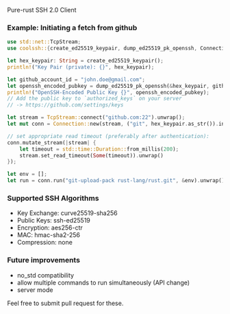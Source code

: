 Pure-rust SSH 2.0 Client

### Example: Initiating a fetch from github

```rust
use std::net::TcpStream;
use coolssh::{create_ed25519_keypair, dump_ed25519_pk_openssh, Connection};

let hex_keypair: String = create_ed25519_keypair();
println!("Key Pair (private): {}", hex_keypair);

let github_account_id = "john.doe@gmail.com";
let openssh_encoded_pubkey = dump_ed25519_pk_openssh(&hex_keypair, github_account_id);
println!("OpenSSH-Encoded Public Key {}", openssh_encoded_pubkey);
// Add the public key to `authorized_keys` on your server
// -> https://github.com/settings/keys

let stream = TcpStream::connect("github.com:22").unwrap();
let mut conn = Connection::new(stream, ("git", hex_keypair.as_str()).into()).unwrap();

// set appropriate read timeout (preferably after authentication):
conn.mutate_stream(|stream| {
    let timeout = std::time::Duration::from_millis(200);
    stream.set_read_timeout(Some(timeout)).unwrap()
});

let env = [];
let run = conn.run("git-upload-pack rust-lang/rust.git", &env).unwrap();
```

### Supported SSH Algorithms

- Key Exchange: curve25519-sha256
- Public Keys: ssh-ed25519
- Encryption: aes256-ctr
- MAC: hmac-sha2-256
- Compression: none

### Future improvements

- no_std compatibility
- allow multiple commands to run simultaneously (API change)
- server mode

Feel free to submit pull request for these.
